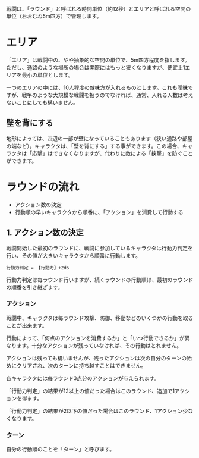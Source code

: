 戦闘は、「ラウンド」と呼ばれる時間単位（約12秒）とエリアと呼ばれる空間の単位（おおむね5m四方）で管理します。

# エリア

「エリア」は戦闘中の、やや抽象的な空間の単位で、5m四方程度を指します。ただし、通路のような場所の場合は実際にはもっと狭くなりますが、便宜上1エリアを最小の単位とします。

一つのエリアの中には、10人程度の敵味方が入れるものとします。これも曖昧ですが、戦争のような大規模な戦闘を扱うのでなければ、通常、入れる人数は考えないことにしても構いません。


## 壁を背にする

地形によっては、四辺の一部が壁になっていることもあります（狭い通路や部屋の端など）。キャラクタは、「壁を背にする」する事ができます。この場合、キャラクタは「応撃」はできなくなりますが、代わりに敵による「挟撃」を防ぐことができます。


# ラウンドの流れ

* アクション数の決定
* 行動順の早いキャラクタから順番に、「アクション」を消費して行動する


## 1. アクション数の決定

戦闘開始した最初のラウンドに、戦闘に参加しているキャラクタは行動力判定を行い、その値が大きいキャラクタから順番に行動します。

    行動力判定 = 【行動力】+2d6

行動力判定は毎ラウンド行いますが、続くラウンドの行動順は、最初のラウンドの順番を引き継ぎます。

### アクション

戦闘中、キャラクタは毎ラウンド攻撃、防御、移動などのいくつかの行動を取ることが出来ます。

行動によって、「何点のアクションを消費するか」と「いつ行動できるか」が異なります。十分なアクションが残っていなければ、その行動はとれません。

アクションは残っても構いませんが、残ったアクションは次の自分のターンの始めにクリアされ、次のターンに持ち越すことはできません。

各キャラクタには毎ラウンド3点分のアクションが与えられます。

「行動力判定」の結果が12以上の値だった場合はこのラウンド、追加で1アクションを得ます。

「行動力判定」の結果が2以下の値だった場合はこのラウンド、1アクション少なくなります。

### ターン

自分の行動順のことを「ターン」と呼びます。
